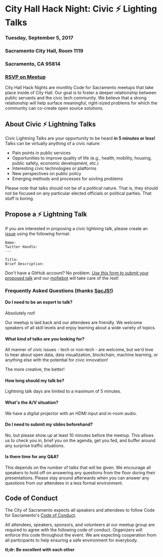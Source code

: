 # City Hall Hack Night: Civic ⚡ Lighting Talks
### Tuesday, September 5, 2017
### Sacramento City Hall, Room 1119
### Sacramento, CA 95814
### [RSVP on Meetup](https://www.meetup.com/Code4Sac/events/242619998/)

City Hall Hack Nights are monthly Code for Sacramento meetups that take place inside of City Hall. Our goal is to foster a deeper relationship between public servants and the civic tech community. We believe that a strong relationship will help surface meaningful, right-sized problems for which the community can co-create open source solutions.

## About Civic ⚡ Lightning Talks

Civic Lightning Talks are your opportunity to be heard **in 5 minutes or less!** Talks can be virtually anything of a civic nature:
- Pain points in public services
- Opportunities to improve quality of life (e.g., health, mobility, housing, public safety, economic development, etc.)
- Interesting civic technologies or platforms
- New perspectives on public policy
- Emerging methods and processes for sovling problems

Please note that talks should not be of a *political* nature. That is, they should not be focused on any particular elected officials or political parties. That stuff is boring.

## Propose a ⚡ Lightning Talk

If you are interested in proposing a civic lightning talk, please create an [issue](https://github.com/innovatesac/cityhall/issues) using the following format:

```
Name:
Twitter Handle:
---

Title:
Brief Description:
```

Don't have a GitHub account? No problem. [Use this form to submit your proposed talk](https://goo.gl/forms/hdOjmH6zs1Qs54853) and our [mofiebot](https://github.com/mofiebot) will take care of the rest!

### Frequently Asked Questions (thanks [SacJS!](https://github.com/sacjs/sacjs.github.io/blob/master/speaking.md))

#### Do I need to be an expert to talk?

Absolutely not!

Our meetup is laid back and our attendees are friendly. We welcome speakers of all skill levels and enjoy learning about a wide variety of topics.

#### What kind of talks are you looking for?

All manner of civic issues - tech or non-tech - are  welcome, but we'd love to hear about open data, data visualization, blockchain, machine learning, or anything else with the potential for civic innovation!

The more creative, the better!

#### How long should my talk be?

Lightning talk days are limited to a maximum of 5 minutes.

#### What's the A/V situation?

We have a digital projector with an HDMI input and in-room audio.

#### Do I need to submit my slides beforehand?

No, but please show up at least 10 minutes before the meetup. This allows us to check you in, brief you on the agenda, get you fed, and buffer around any surprise traffic situations.

#### Is there time for any Q&A?

This depends on the number of talks that will be given. We encourage all speakers to hold off on answering any questions from the floor during their presentations. Please stay around afterwards when you can answer any questions from our attendees in a less formal environment.

## Code of Conduct

The City of Sacramento expects all speakers and attendees to follow Code for Sacramento's [Code of Conduct](https://github.com/code4sac/codeofconduct).

All attendees, speakers, sponsors, and volunteers at our meetup group are required to agree with the following code of conduct. Organizers will enforce this code throughout the event. We are expecting cooperation from all participants to help ensuring a safe environment for everybody.

**tl;dr: Be excellent with each other**
